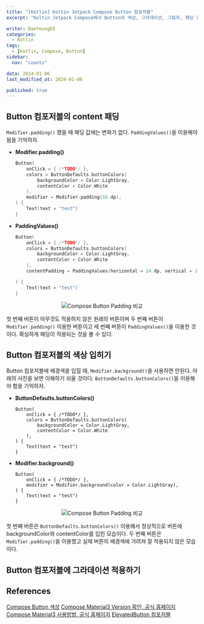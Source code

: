 ```yaml
---
title: "[Kotlin] Koltin Jetpack Compose Button 컴포저블"
excerpt: "Koltin Jetpack Compose에서 Button의 색상, 그라데이션, 그림자, 패딩 입히는 방법을 알아보자, "

writer: DaeYoungEE
categories:
  - Kotlin
tags:
  - [Kotlin, Compose, Button]
sidebar:
  nav: "counts"

data: 2024-01-06
last_modified_at: 2024-01-06

published: true
---
```


## Button 컴포저블의 content 패딩

`Modifier.padding()` 했을 때 패딩 값에는 변화가 없다. `PaddingValues()`을 이용해야 됨을 기억하자.

- **Modifier.padding()**
  ```kotlin
  Button(
      onClick = { /*TODO*/ },
      colors = ButtonDefaults.buttonColors(
          backgroundColor = Color.LightGray,
          contentColor = Color.White
      ),
      modifier = Modifier.padding(16.dp),
  ) {
      Text(text = "test")
  }
  ```
- **PaddingValues()**

  ```kotlin
  Button(
      onClick = { /*TODO*/ },
      colors = ButtonDefaults.buttonColors(
          backgroundColor = Color.LightGray,
          contentColor = Color.White
      ),
      contentPadding = PaddingValues(horizontal = 24.dp, vertical = 12.dp),

  ) {
      Text(text = "test")
  }
  ```

<div align="center">
  <img alt="Compose Button Padding 비교" src="https://github.com/DaeYoungee/Compose_study/assets/121485300/923704e4-e97d-4e0e-a915-c22ec7ffafc5">   
</div>

첫 번쨰 버튼이 아무것도 적용하지 않은 원래의 버튼이며 두 번째 버튼이 `Modifier.padding()` 이용한 버튼이고 세 번째 버튼이 `PaddingValues()`을 이용한 것이다. 확실하게 패딩이 적용되는 것을 볼 수 있다.

## Button 컴포저블의 색상 입히기

Button 컴포저블에 배경색을 입힐 때, `Modifier.background()`을 사용하면 안된다. 아래의 사진을 보면 이해하기 쉬울 것이다. `ButtonDefaults.buttonColors()`을 이용해야 함을 기억하자.

- **ButtonDefaults.buttonColors()**

  ```koltin
  Button(
      onClick = { /*TODO*/ },
      colors = ButtonDefaults.buttonColors(
          backgroundColor = Color.LightGray,
          contentColor = Color.White
      ),
  ) {
      Text(text = "test")
  }
  ```

- **Modifier.background()**

  ```koltin
  Button(
      onClick = { /*TODO*/ },
      modifier = Modifier.background(color = Color.LightGray),
  ) {
      Text(text = "test")
  }
  ```

<div align="center">
  <img alt="Compose Button Padding 비교" src="https://github.com/DaeYoungee/Compose_study/assets/121485300/41a487a4-09b6-4462-919c-9e7c32aec326">   
</div>

첫 번째 버튼은 `ButtonDefaults.buttonColors()` 이용해서 정상적으로 버튼에 backgroundColor와 contentColor를 입힌 모습이다. 두 번째 버튼은 `Modifier.padding()`을 이용했고 실제 버튼의 배경색에 가려져 잘 적용되지 않은 모습이다.

## Button 컴포저블에 그라데이션 적용하기

## References

[Compose Button 색상](https://kotlinworld.com/243?category=974080)
[Compose Material3 Version 확인, 공식 홈페이지](https://developer.android.com/jetpack/androidx/releases/compose-material3?hl=ko)  
[Compose Material3 사용방법, 공식 홈페이지](https://developer.android.com/jetpack/compose/designsystems/material3?hl=ko)
[ElevatedButton 컴포저블](https://semicolonspace.com/jetpack-compose-material3-elevatedbutton/)
